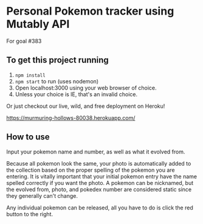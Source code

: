 # Personal Pokemon tracker using Mutably API
For goal #383

## To get this project running
1. `npm install`
1. `npm start` to run (uses nodemon)
1. Open localhost:3000 using your web browser of choice.
1. Unless your choice is IE, that's an invalid choice.

Or just checkout our live, wild, and free deployment on Heroku!

https://murmuring-hollows-80038.herokuapp.com/

## How to use
Input your pokemon name and number, as well as what it evolved from.

Because all pokemon look the same, your photo is automatically added to the collection based on the proper spelling of the pokemon you are entering. It is vitally important that your initial pokemon entry have the name spelled correctly if you want the photo. A pokemon can be nicknamed, but the evolved from, photo, and pokedex number are considered static since they generally can't change.

Any individual pokemon can be released, all you have to do is click the red button to the right.
